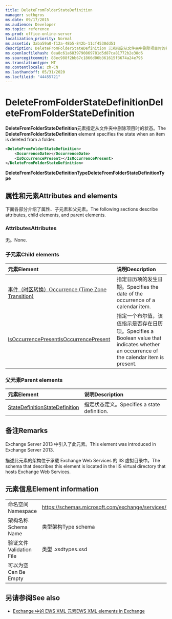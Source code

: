 ```yaml
---
title: DeleteFromFolderStateDefinition
manager: sethgros
ms.date: 09/17/2015
ms.audience: Developer
ms.topic: reference
ms.prod: office-online-server
localization_priority: Normal
ms.assetid: 3aba59a0-f12a-48b5-842b-11cf4530dd51
description: DeleteFromFolderStateDefinition 元素指定从文件夹中删除项目时的状态。
ms.openlocfilehash: 0ea8c61a6839790869781d5d87ca81772b2e38d6
ms.sourcegitcommit: 88ec988f2bb67c1866d06b361615f3674a24e795
ms.translationtype: MT
ms.contentlocale: zh-CN
ms.lasthandoff: 05/31/2020
ms.locfileid: "44455721"
---
```

# <a name="deletefromfolderstatedefinition"></a><span data-ttu-id="f7d75-103">DeleteFromFolderStateDefinition</span><span class="sxs-lookup"><span data-stu-id="f7d75-103">DeleteFromFolderStateDefinition</span></span>

<span data-ttu-id="f7d75-104">**DeleteFromFolderStateDefinition**元素指定从文件夹中删除项目时的状态。</span><span class="sxs-lookup"><span data-stu-id="f7d75-104">The **DeleteFromFolderStateDefinition** element specifies the state when an item is deleted from a folder.</span></span> 
  
```XML
<DeleteFromFolderStateDefinition>
    <OccurrenceDate></OccurrenceDate>
    <IsOccurrencePresent></IsOccurrencePresent>
</DeleteFromFolderStateDefinition>
```

 <span data-ttu-id="f7d75-105">**DeleteFromFolderStateDefinitionType**</span><span class="sxs-lookup"><span data-stu-id="f7d75-105">**DeleteFromFolderStateDefinitionType**</span></span>
## <a name="attributes-and-elements"></a><span data-ttu-id="f7d75-106">属性和元素</span><span class="sxs-lookup"><span data-stu-id="f7d75-106">Attributes and elements</span></span>

<span data-ttu-id="f7d75-107">下面各部分介绍了属性、子元素和父元素。</span><span class="sxs-lookup"><span data-stu-id="f7d75-107">The following sections describe attributes, child elements, and parent elements.</span></span>
  
### <a name="attributes"></a><span data-ttu-id="f7d75-108">Attributes</span><span class="sxs-lookup"><span data-stu-id="f7d75-108">Attributes</span></span>

<span data-ttu-id="f7d75-109">无。</span><span class="sxs-lookup"><span data-stu-id="f7d75-109">None.</span></span>
  
### <a name="child-elements"></a><span data-ttu-id="f7d75-110">子元素</span><span class="sxs-lookup"><span data-stu-id="f7d75-110">Child elements</span></span>

|<span data-ttu-id="f7d75-111">**元素**</span><span class="sxs-lookup"><span data-stu-id="f7d75-111">**Element**</span></span>|<span data-ttu-id="f7d75-112">**说明**</span><span class="sxs-lookup"><span data-stu-id="f7d75-112">**Description**</span></span>|
|:-----|:-----|
|[<span data-ttu-id="f7d75-113">事件（时区转换）</span><span class="sxs-lookup"><span data-stu-id="f7d75-113">Occurrence (Time Zone Transition)</span></span>](occurrence-time-zone-transition.md) <br/> |<span data-ttu-id="f7d75-114">指定日历项的发生日期。</span><span class="sxs-lookup"><span data-stu-id="f7d75-114">Specifies the date of the occurrence of a calendar item.</span></span>  <br/> |
|[<span data-ttu-id="f7d75-115">IsOccurrencePresent</span><span class="sxs-lookup"><span data-stu-id="f7d75-115">IsOccurrencePresent</span></span>](isoccurrencepresent.md) <br/> |<span data-ttu-id="f7d75-116">指定一个布尔值，该值指示是否存在日历项。</span><span class="sxs-lookup"><span data-stu-id="f7d75-116">Specifies a Boolean value that indicates whether an occurrence of the calendar item is present.</span></span>  <br/> |
   
### <a name="parent-elements"></a><span data-ttu-id="f7d75-117">父元素</span><span class="sxs-lookup"><span data-stu-id="f7d75-117">Parent elements</span></span>

|<span data-ttu-id="f7d75-118">**元素**</span><span class="sxs-lookup"><span data-stu-id="f7d75-118">**Element**</span></span>|<span data-ttu-id="f7d75-119">**说明**</span><span class="sxs-lookup"><span data-stu-id="f7d75-119">**Description**</span></span>|
|:-----|:-----|
|[<span data-ttu-id="f7d75-120">StateDefinition</span><span class="sxs-lookup"><span data-stu-id="f7d75-120">StateDefinition</span></span>](statedefinition.md) <br/> |<span data-ttu-id="f7d75-121">指定状态定义。</span><span class="sxs-lookup"><span data-stu-id="f7d75-121">Specifies a state definition.</span></span>  <br/> |
   
## <a name="remarks"></a><span data-ttu-id="f7d75-122">备注</span><span class="sxs-lookup"><span data-stu-id="f7d75-122">Remarks</span></span>

<span data-ttu-id="f7d75-123">Exchange Server 2013 中引入了此元素。</span><span class="sxs-lookup"><span data-stu-id="f7d75-123">This element was introduced in Exchange Server 2013.</span></span>
  
<span data-ttu-id="f7d75-124">描述此元素的架构位于承载 Exchange Web Services 的 IIS 虚拟目录中。</span><span class="sxs-lookup"><span data-stu-id="f7d75-124">The schema that describes this element is located in the IIS virtual directory that hosts Exchange Web Services.</span></span>
  
## <a name="element-information"></a><span data-ttu-id="f7d75-125">元素信息</span><span class="sxs-lookup"><span data-stu-id="f7d75-125">Element information</span></span>

|||
|:-----|:-----|
|<span data-ttu-id="f7d75-126">命名空间</span><span class="sxs-lookup"><span data-stu-id="f7d75-126">Namespace</span></span>  <br/> |https://schemas.microsoft.com/exchange/services/2006/types  <br/> |
|<span data-ttu-id="f7d75-127">架构名称</span><span class="sxs-lookup"><span data-stu-id="f7d75-127">Schema Name</span></span>  <br/> |<span data-ttu-id="f7d75-128">类型架构</span><span class="sxs-lookup"><span data-stu-id="f7d75-128">Type schema</span></span>  <br/> |
|<span data-ttu-id="f7d75-129">验证文件</span><span class="sxs-lookup"><span data-stu-id="f7d75-129">Validation File</span></span>  <br/> |<span data-ttu-id="f7d75-130">类型 .xsd</span><span class="sxs-lookup"><span data-stu-id="f7d75-130">types.xsd</span></span>  <br/> |
|<span data-ttu-id="f7d75-131">可以为空</span><span class="sxs-lookup"><span data-stu-id="f7d75-131">Can Be Empty</span></span>  <br/> ||
   
## <a name="see-also"></a><span data-ttu-id="f7d75-132">另请参阅</span><span class="sxs-lookup"><span data-stu-id="f7d75-132">See also</span></span>

- [<span data-ttu-id="f7d75-133">Exchange 中的 EWS XML 元素</span><span class="sxs-lookup"><span data-stu-id="f7d75-133">EWS XML elements in Exchange</span></span>](ews-xml-elements-in-exchange.md)

